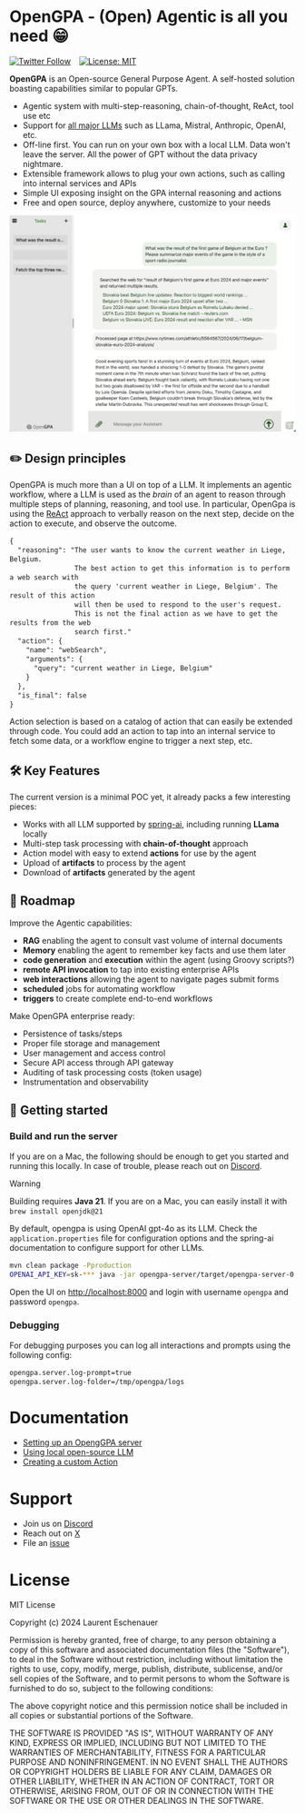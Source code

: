 # OpenGPA - (Open) Agentic is all you need 😁

[![Twitter Follow](https://img.shields.io/twitter/follow/opengpa?style=social)](https://twitter.com/opengpa) &ensp;
[![License: MIT](https://img.shields.io/badge/License-MIT-yellow.svg)](https://opensource.org/licenses/MIT)

**OpenGPA** is an Open-source General Purpose Agent. A self-hosted solution boasting capabilities similar to
popular GPTs.

- Agentic system with multi-step-reasoning, chain-of-thought, ReAct, tool use etc
- Support for [all major LLMs](https://docs.spring.io/spring-ai/reference/api/chatmodel.html) such as LLama, Mistral, Anthropic, OpenAI, etc.
- Off-line first. You can run on your own box with a local LLM. Data won't leave the server. All the power of GPT without the data privacy nightmare.
- Extensible framework allows to plug your own actions, such as calling into internal services and APIs
- Simple UI exposing insight on the GPA internal reasoning and actions
- Free and open source, deploy anywhere, customize to your needs

<p align="center">
  <img src="/assets/opengpa_ui.png" width="640" />
</p>

## :pencil2: Design principles

OpenGPA is much more than a UI on top of a LLM. It implements an agentic workflow, where a LLM is used as the 
*brain* of an agent to reason through multiple steps of planning, reasoning, and tool use.  In particular, OpenGpa 
is using the [ReAct](https://arxiv.org/abs/2210.03629) approach to verbally reason on the next step, decide on the action to execute, 
and observe the outcome.

```
{
  "reasoning": "The user wants to know the current weather in Liege, Belgium. 
                The best action to get this information is to perform a web search with 
                the query 'current weather in Liege, Belgium'. The result of this action 
                will then be used to respond to the user's request. 
                This is not the final action as we have to get the results from the web 
                search first."
  "action": {
    "name": "webSearch",
    "arguments": {
      "query": "current weather in Liege, Belgium"
    }
  },
  "is_final": false
}
```

Action selection is based on a catalog of action that can easily be extended through code. You could add an action
to tap into an internal service to fetch some data, or a workflow engine to trigger a next step, etc.

## 🛠️️ Key Features

The current version is a minimal POC yet, it already packs a few interesting pieces:
- Works with all LLM supported by [spring-ai](https://spring.io/projects/spring-ai), including running **LLama** locally
- Multi-step task processing with **chain-of-thought** approach
- Action model with easy to extend **actions** for use by the agent
- Upload of **artifacts** to process by the agent
- Download of **artifacts** generated by the agent

## 🚧 Roadmap

Improve the Agentic capabilities:
- **RAG** enabling the agent to consult vast volume of internal documents
- **Memory** enabling the agent to remember key facts and use them later
- **code generation** and **execution** within the agent (using Groovy scripts?)
- **remote API invocation** to tap into existing enterprise APIs
- **web interactions** allowing the agent to navigate pages submit forms
- **scheduled** jobs for automating workflow
- **triggers** to create complete end-to-end workflows

Make OpenGPA enterprise ready:
- Persistence of tasks/steps
- Proper file storage and management
- User management and access control
- Secure API access through API gateway
- Auditing of task processing costs (token usage)
- Instrumentation and observability

## 🚀 Getting started

### Build and run the server

If you are on a Mac, the following should be enough to get you started and running this
locally. In case of trouble, please reach out on [Discord](https://discord.gg/3XPsmCRNE2). 

> [!WARNING]
> Building requires __Java 21__. If you are on a Mac, you can easily install it
> with `brew install openjdk@21`

By default, opengpa is using OpenAI gpt-4o as its LLM. Check the `application.properties` file 
for configuration options and the spring-ai documentation to configure support for other LLMs.

```bash
mvn clean package -Pproduction
OPENAI_API_KEY=sk-*** java -jar opengpa-server/target/opengpa-server-0.1.0.jar
```

Open the UI on [http://localhost:8000](http://localhost:8000) and login with username `opengpa` and password `opengpa`.


### Debugging

For debugging purposes you can log all interactions and prompts using the following config:
```
opengpa.server.log-prompt=true
opengpa.server.log-folder=/tmp/opengpa/logs
```

# Documentation
- [Setting up an OpengGPA server](documentation/setup.md)
- [Using local open-source LLM](documentation/offline.md)
- [Creating a custom Action](documentation/actions.md)

# Support
- Join us on [Discord](https://discord.gg/3XPsmCRNE2)
- Reach out on [X](https://x.com/opengpa)
- File an [issue](https://github.com/eschnou/OpenGPA/issues) 

# License

MIT License

Copyright (c) 2024 Laurent Eschenauer

Permission is hereby granted, free of charge, to any person obtaining a copy
of this software and associated documentation files (the "Software"), to deal
in the Software without restriction, including without limitation the rights
to use, copy, modify, merge, publish, distribute, sublicense, and/or sell
copies of the Software, and to permit persons to whom the Software is
furnished to do so, subject to the following conditions:

The above copyright notice and this permission notice shall be included in all
copies or substantial portions of the Software.

THE SOFTWARE IS PROVIDED "AS IS", WITHOUT WARRANTY OF ANY KIND, EXPRESS OR
IMPLIED, INCLUDING BUT NOT LIMITED TO THE WARRANTIES OF MERCHANTABILITY,
FITNESS FOR A PARTICULAR PURPOSE AND NONINFRINGEMENT. IN NO EVENT SHALL THE
AUTHORS OR COPYRIGHT HOLDERS BE LIABLE FOR ANY CLAIM, DAMAGES OR OTHER
LIABILITY, WHETHER IN AN ACTION OF CONTRACT, TORT OR OTHERWISE, ARISING FROM,
OUT OF OR IN CONNECTION WITH THE SOFTWARE OR THE USE OR OTHER DEALINGS IN THE
SOFTWARE.
